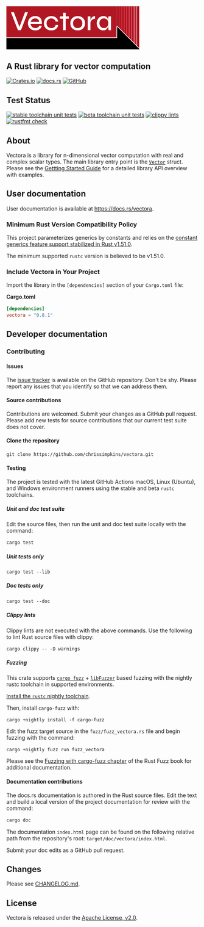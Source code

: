 <img src="https://raw.githubusercontent.com/chrissimpkins/vectora/img/img/vectora.png" width="350">

## A Rust library for vector computation

[![Crates.io](https://img.shields.io/crates/v/vectora)](https://crates.io/crates/vectora)
[![docs.rs](https://img.shields.io/docsrs/vectora)](https://docs.rs/vectora)
[![GitHub](https://img.shields.io/github/license/chrissimpkins/vectora)](LICENSE)

## Test Status

[![stable toolchain unit tests](https://github.com/chrissimpkins/vectora/actions/workflows/stable-unittests.yml/badge.svg)](https://github.com/chrissimpkins/vectora/actions/workflows/stable-unittests.yml)
[![beta toolchain unit tests](https://github.com/chrissimpkins/vectora/actions/workflows/beta-unittests.yml/badge.svg)](https://github.com/chrissimpkins/vectora/actions/workflows/beta-unittests.yml)
[![clippy lints](https://github.com/chrissimpkins/vectora/actions/workflows/lints.yml/badge.svg)](https://github.com/chrissimpkins/vectora/actions/workflows/lints.yml)
[![rustfmt check](https://github.com/chrissimpkins/vectora/actions/workflows/fmt.yml/badge.svg)](https://github.com/chrissimpkins/vectora/actions/workflows/fmt.yml)

## About

Vectora is a library for n-dimensional vector computation with real and complex scalar types. The main library entry point is the [`Vector`](https://docs.rs/vectora/latest/vectora/types/vector/struct.Vector.html) struct.  Please see the [Gettting Started Guide](https://docs.rs/vectora/latest/vectora/#getting-started) for a detailed library API overview with examples.

## User documentation

User documentation is available at https://docs.rs/vectora.

### Minimum Rust Version Compatibility Policy

This project parameterizes generics by constants and relies on the [constant generics feature support stabilized in Rust v1.51.0](https://github.com/rust-lang/rust/pull/79135).

The minimum supported `rustc` version is believed to be v1.51.0.

### Include Vectora in Your Project

Import the library in the `[dependencies]` section of your `Cargo.toml` file:

**Cargo.toml**

```toml
[dependencies]
vectora = "0.8.1"
```

## Developer documentation

### Contributing

#### Issues

The [issue tracker](https://github.com/chrissimpkins/vectora/issues) is available on the GitHub repository. Don't be shy. Please report any issues that you identify so that we can address them.

#### Source contributions

Contributions are welcomed.  Submit your changes as a GitHub pull request. Please add new tests for source contributions that our current test suite does not cover.

#### Clone the repository

```txt
git clone https://github.com/chrissimpkins/vectora.git
```

#### Testing

The project is tested with the latest GitHub Actions macOS, Linux (Ubuntu), and Windows environment runners using the stable and beta `rustc` toolchains.

##### Unit and doc test suite

Edit the source files, then run the unit and doc test suite locally with the command:

```txt
cargo test
```

##### Unit tests only

```txt
cargo test --lib
```

##### Doc tests only

```txt
cargo test --doc
```

##### Clippy lints

Clippy lints are not executed with the above commands.  Use the following to lint Rust source files with clippy:

```txt
cargo clippy -- -D warnings
```

##### Fuzzing

This crate supports [`cargo fuzz`](https://github.com/rust-fuzz/cargo-fuzz) + [`libFuzzer`](https://llvm.org/docs/LibFuzzer.html) based fuzzing with the nightly rustc toolchain in supported environments.

[Install the `rustc` nightly toolchain](https://rust-lang.github.io/rustup/concepts/channels.html#working-with-nightly-rust).

Then, install `cargo-fuzz` with:

```
cargo +nightly install -f cargo-fuzz
```

Edit the fuzz target source in the `fuzz/fuzz_vectora.rs` file and begin fuzzing with the command:

```
cargo +nightly fuzz run fuzz_vectora
```

Please see the [Fuzzing with cargo-fuzz chapter](https://rust-fuzz.github.io/book/cargo-fuzz.html) of the Rust Fuzz book for additional documentation.

#### Documentation contributions

The docs.rs documentation is authored in the Rust source files.  Edit the text and build a local version of the project documentation for review with the command:

```txt
cargo doc
```

The documentation `index.html` page can be found on the following relative path from the repository's root: `target/doc/vectora/index.html`.

Submit your doc edits as a GitHub pull request.

## Changes

Please see [CHANGELOG.md](CHANGELOG.md).

## License

Vectora is released under the [Apache License, v2.0](LICENSE).
